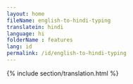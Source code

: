 ```yaml
--- 
layout: home 
fileName: english-to-hindi-typing
translatein: hindi
language: hi
folderName : features
lang: id
permalink: /id/english-to-hindi-typing
---
```

{% include section/translation.html %}